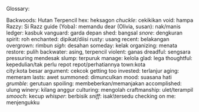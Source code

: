 Glossary:

Backwoods: Hutan Terpencil
hex: heksagon
*chuckle*: cekikikan
void: hampa
Razzy: Si Razz
guide (Yoba): memandu
dear (Olivia, susan): nak/manis
ledger: kasbuk
vanguard: garda depan
shed: bangsal
*snore*: dengkuran
spirit: roh
enchanted: dipikat/diisi
rusty: usang
recent: belakangan
overgrown: rimbun
*sigh*: desahan
someday: kelak
organizing: menata
restore: pulih
backwater: asing, terpencil
violent: ganas
dreadful: sengsara
pressuring mendesak
slump: terpuruk
manage: kelola
glad: lega
thoughtful: kepedulian/tak perlu repot repot/perhatiannya
town:kota  
city:kota besar
argument: cekcok
getting too invested: terlanjur
aging: memeram
lasts: awet
summoned: dimunculkan
mood: suasana hati
*grumble*: gerutuan
spoiling: membeberkan/memanjakan
accomplished: ulung
winery: kilang anggur
culturing: mengolah
craftmanship: ulet/terampil
*smooch*: kecup
*whisper*: berbisik
*sniff*: isak\tersedu
checking on me: menjengukku